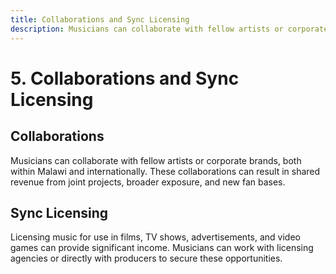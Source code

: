 ```yaml
---
title: Collaborations and Sync Licensing
description: Musicians can collaborate with fellow artists or corporate brands, both within Malawi and internationally.
---
```


# 5. Collaborations and Sync Licensing

## Collaborations

Musicians can collaborate with fellow artists or corporate brands, both within Malawi and internationally. These collaborations can result in shared revenue from joint projects, broader exposure, and new fan bases.

## Sync Licensing

Licensing music for use in films, TV shows, advertisements, and video games can provide significant income. Musicians can work with licensing agencies or directly with producers to secure these opportunities.
